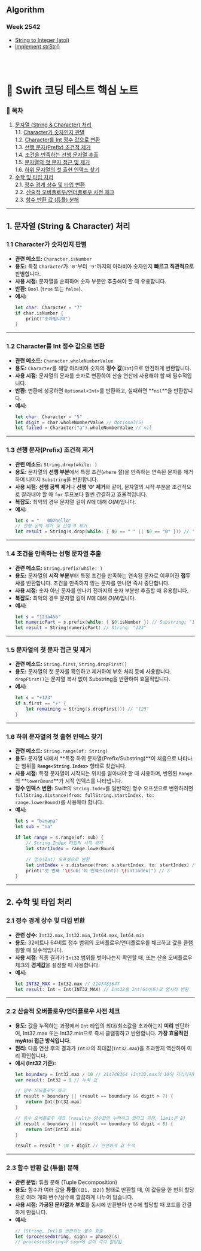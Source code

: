 ## Algorithm

### Week 2542
- [String to Integer (atoi)](https://leetcode.com/problems/string-to-integer-atoi/description/)
- [Implement strStr()](https://leetcode.com/problems/find-the-index-of-the-first-occurrence-in-a-string/)

<br><br>

# 📝 Swift 코딩 테스트 핵심 노트

### 📌 목차
1. [문자열 (String & Character) 처리](#1-문자열-string--character-처리)<br>
    1.1. [Character가 숫자인지 판별](#11-character가-숫자인지-판별)<br>
    1.2. [Character를 Int 정수 값으로 변환](#12-character를-int-정수-값으로-변환)<br>
    1.3. [선행 문자(Prefix) 조건적 제거](#13-선행-문자prefix-조건적-제거)<br>
    1.4. [조건을 만족하는 선행 문자열 추출](#14-조건을-만족하는-선행-문자열-추출)<br>
    1.5. [문자열의 첫 문자 접근 및 제거](#15-문자열의-첫-문자-접근-및-제거)<br>
    1.6. [하위 문자열의 첫 출현 인덱스 찾기](#16-하위-문자열의-첫-출현-인덱스-찾기)<br>
2. [수학 및 타입 처리](#2-수학-및-타입-처리)<br>
    2.1. [정수 경계 상수 및 타입 변환](#21-정수-경계-상수-및-타입-변환)<br>
    2.2. [산술적 오버플로우/언더플로우 사전 체크](#22-산술적-오버플로우언더플로우-사전-체크)<br>
    2.3. [함수 반환 값 (튜플) 분해](#23-함수-반환-값-튜플-분해)

***

## 1. 문자열 (String & Character) 처리

### 1.1 Character가 숫자인지 판별

* **관련 메소드:** `Character.isNumber`
* **용도:** 특정 `Character`가 `'0'`부터 `'9'`까지의 아라비아 숫자인지 **빠르고 직관적으로** 판별합니다.
* **사용 시점:** 문자열을 순회하며 숫자 부분만 추출해야 할 때 유용합니다.
* **반환:** `Bool` (`true` 또는 `false`).
* **예시:**
    ```swift
    let char: Character = "7"
    if char.isNumber { 
        print("숫자입니다") 
    }
    ```

---

### 1.2 Character를 Int 정수 값으로 변환

* **관련 메소드:** `Character.wholeNumberValue`
* **용도:** `Character`를 해당 아라비아 숫자의 **정수 값**(`Int`)으로 안전하게 변환합니다.
* **사용 시점:** 문자열의 문자를 숫자로 변환하여 산술 연산에 사용해야 할 때 필수적입니다.
* **반환:** 변환에 성공하면 `Optional<Int>`를 반환하고, 실패하면 **`nil`**을 반환합니다.
* **예시:**
    ```swift
    let char: Character = "5"
    let digit = char.wholeNumberValue // Optional(5)
    let failed = Character("a").wholeNumberValue // nil
    ```

---

### 1.3 선행 문자(Prefix) 조건적 제거

* **관련 메소드:** `String.drop(while: )`
* **용도:** 문자열의 **선행 부분**에서 특정 조건(`where` 절)을 만족하는 연속된 문자를 제거하여 나머지 `Substring`을 반환합니다.
* **사용 시점:** **선행 공백 제거**나 **선행 '0' 제거**와 같이, 문자열의 시작 부분을 조건적으로 잘라내야 할 때 `for` 루프보다 훨씬 간결하고 효율적입니다.
* **복잡도:** 최악의 경우 문자열 길이 $N$에 대해 $O(N)$입니다.
* **예시:**
    ```swift
    let s = "   007hello"
    // 선행 공백 제거 및 선행 0 제거
    let result = String(s.drop(while: { $0 == " " || $0 == "0" })) // "7hello"
    ```

---

### 1.4 조건을 만족하는 선행 문자열 추출

* **관련 메소드:** `String.prefix(while: )`
* **용도:** 문자열의 **시작 부분**부터 특정 조건을 만족하는 연속된 문자로 이루어진 **접두사**를 반환합니다. 조건을 만족하지 않는 문자를 만나면 즉시 중단합니다.
* **사용 시점:** 숫자 아닌 문자를 만나기 전까지의 숫자 부분만 추출할 때 유용합니다.
* **복잡도:** 최악의 경우 문자열 길이 $N$에 대해 $O(N)$입니다.
* **예시:**
    ```swift
    let s = "123a456"
    let numericPart = s.prefix(while: { $0.isNumber }) // Substring: "123"
    let result = String(numericPart) // String: "123"
    ```

---

### 1.5 문자열의 첫 문자 접근 및 제거

* **관련 메소드:** `String.first`, `String.dropFirst()`
* **용도:** 문자열의 첫 문자를 확인하고 제거하여 부호 처리 등에 사용합니다. `dropFirst()`는 문자열 복사 없이 Substring을 반환하여 효율적입니다.
* **예시:**
    ```swift
    let s = "+123"
    if s.first == "+" {
        let remaining = String(s.dropFirst()) // "123"
    }
    ```

---

### 1.6 하위 문자열의 첫 출현 인덱스 찾기

* **관련 메소드:** `String.range(of: String)`
* **용도:** 문자열 내에서 **특정 하위 문자열(Prefix/Substring)**이 처음으로 나타나는 범위를 **`Range<String.Index>`** 형태로 찾습니다.
* **사용 시점:** 특정 문자열이 시작되는 위치를 알아내야 할 때 사용하며, 반환된 `Range`의 **`lowerBound`**가 시작 인덱스를 나타냅니다.
* **정수 인덱스 변환:** Swift의 `String.Index`를 일반적인 정수 오프셋으로 변환하려면 `fullString.distance(from: fullString.startIndex, to: range.lowerBound)`를 사용해야 합니다.
* **예시:**
    ```swift
    let s = "banana"
    let sub = "na"
    
    if let range = s.range(of: sub) {
        // String.Index 타입의 시작 위치
        let startIndex = range.lowerBound
        
        // 정수(Int) 오프셋으로 변환
        let intIndex = s.distance(from: s.startIndex, to: startIndex) // 2
        print("첫 번째 '\(sub)'의 인덱스(Int): \(intIndex)") // 2
    }
    ```

***

## 2. 수학 및 타입 처리

### 2.1 정수 경계 상수 및 타입 변환

* **관련 상수:** `Int32.max`, `Int32.min`, `Int64.max`, `Int64.min`
* **용도:** 32비트나 64비트 정수 범위의 오버플로우/언더플로우를 체크하고 값을 클램핑할 때 필수적입니다.
* **사용 시점:** 최종 결과가 `Int32` 범위를 벗어나는지 확인할 때, 또는 산술 오버플로우 체크의 **경계값**을 설정할 때 사용합니다.
* **예시:**
    ```swift
    let INT32_MAX = Int32.max // 2147483647
    let result: Int = Int(INT32_MAX) // Int32를 Int(64비트)로 명시적 변환
    ```

---

### 2.2 산술적 오버플로우/언더플로우 사전 체크

* **용도:** 값을 누적하는 과정에서 `Int` 타입의 최대/최소값을 초과하는지 **미리** 판단하여, $\text{Int32.max}$ 또는 $\text{Int32.min}$으로 즉시 클램핑하고 반환합니다. **가장 효율적인 $\text{myAtoi}$ 접근 방식입니다.**
* **원리:** 다음 연산 후의 결과가 `Int32`의 최대값(`Int32.max`)을 초과할지 역산하여 미리 확인합니다.
* **예시 (Int32 기준):**
    ```swift
    let boundary = Int32.max / 10 // 214748364 (Int32.max의 10의 자리까지)
    var result: Int32 = 0 // 누적 값

    // 양수 오버플로우 체크
    if result > boundary || (result == boundary && digit > 7) {
        return Int(Int32.max) 
    }
    
    // 음수 오버플로우 체크 (result는 양수값만 누적하고 있다고 가정, limit은 8)
    if result > boundary || (result == boundary && digit > 8) {
        return Int(Int32.min) 
    }
    
    result = result * 10 + digit // 안전하게 값 누적 
    ```

---

### 2.3 함수 반환 값 (튜플) 분해

* **관련 문법:** 튜플 분해 (Tuple Decomposition)
* **용도:** 함수가 여러 값을 **튜플**(`(값1, 값2)`) 형태로 반환할 때, 이 값들을 한 번의 할당으로 여러 개의 변수/상수에 깔끔하게 나누어 담습니다.
* **사용 시점:** **가공된 문자열**과 **부호**를 동시에 반환받아 변수에 할당할 때 코드를 간결하게 만듭니다.
* **예시:**
    ```swift
    // (String, Int)를 반환하는 함수 호출
    let (processedString, sign) = phase2(s) 
    // processedString과 sign에 값이 각각 할당됨
    ```